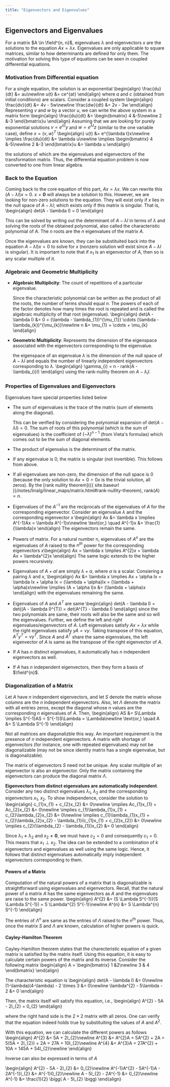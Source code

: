 ```yaml
---
title: "Eigenvectors and Eigenvalues"
---
```


<!-- %%%%%%%%%%%%%%%%%%%%%%%%%%%%%% -->
## Eigenvectors and Eigenvalues
For a matrix $A \in \field^{n, n}$, eigenvalues $\lambda$ and eigenvectors $x$ are the solutions to the equation $Ax = \lambda x$. Eigenvalues are only applicable to square matrices, similar to how determinants are defined for only them. The motivation for solving this type of equations can be seen in coupled differential equations.

<!-- %%%%%%%%%%%%%%%%%%%%%%%%%%%%%% -->
### Motivation from Differential equation
For a single equation, the solution is an exponential
\begin{align}
    \frac{du}{dt} &= au\newline
    u(t) &= ce^{at}
\end{align}
where $a$ and $c$ (obtained from initial conditions) are scalars. Consider a coupled system
\begin{align}
    \frac{dv}{dt} &= 4v - 5w\newline
    \frac{dw}{dt} &= 2v - 3w
\end{align}
Representing $v$ and $w$ by a vector $u$, we can write the above system in a matrix form
\begin{align}
    \frac{du}{dt} &= \begin{bmatrix}
        4 &-5\newline
        2 &-3
    \end{bmatrix}u
\end{align}
Assuming that we are looking for purely exponential solutions $v = e^{\lambda t}y$ and $w = e^{\lambda t}z$ (similar to the one variable case), define $x = (v, w)^{T}$
\begin{align}
    u(t) &= e^{\lambda t}x\newline
    \implies \frac{du}{dt} &= \lambda u\newline
    \implies \begin{bmatrix}
        4 &-5\newline
        2 &-3
    \end{bmatrix}u &= \lambda u
\end{align}

the solutions of which are the eigenvalues and eigenvectors of the transformation matrix. Thus, the differential equation problem is now converted to one from linear algebra.

<!-- %%%%%%%%%%%%%%%%%%%%%%%%%%%%%% -->
### Back to the Equation
Coming back to the core equation of this part, $Ax = \lambda x$. We can rewrite this $(A - \lambda I)x = 0$. $x = \mathbf{0}$ will always be a solution to this. However, we are looking for non-zero solutions to the equation. They will exist only if $x$ lies in the null space of $A - \lambda I$; which exists only if this matrix is singular. That is,
\begin{align}
    det(A - \lambda I) = 0
\end{align}

This can be solved by writing out the determinant of $A - \lambda I$ in terms of $\lambda$ and solving the roots of the obtained polynomial, also called the characteristic polynomial of $A$. The $n$ roots are the $n$ eigenvalues of the matrix $A$.

Once the eigenvalues are known, they can be substituited back into the equation $A - \lambda I)x = 0$ to solve for $x$ (nonzero solution will exist since $A - \lambda I$ is singular). It is important to note that if $x_{1}$ is an eigenvector of $A$, then so is any scalar multiple of it.

<!-- %%%%%%%%%%%%%%%%%%%%%%%%%%%%%% -->
### Algebraic and Geometric Multiplicity
* **Algebraic Multiplicity**: The count of repetitions of a particular eigenvalue.

    Since the characteristic polynomial can be written as the product of all the roots, the number of terms should equal $n$. The powers of each of the factor denotes how many times the root is repeated and is called the algebraic multiplicity of that root (eigenvalue).
    \begin{align}
        det(A - \lambda I) &= 0 = (\lambda - \lambda_{1})^{\mu_{1}} \cdots (\lambda - \lambda_{k})^{\mu_{k}}\newline
        n &= \mu_{1} + \cdots + \mu_{k}
    \end{align}
* **Geometric Multiplicity**: Represents the dimension of the eigenspace associated with the eigenvectors corresponding to the eigenvalue.

    the eigenspace of an eigenvalue $\lambda$ is the dimension of the null space of $A - \lambda I$ and equals the number of linearly independent eigenvectors corresponding to $\lambda$.
    \begin{align}
        \gamma_{i} = n - rank(A - \lambda_{i}I)
    \end{align}
    using the rank-nullity theorem on $A - \lambda_{i}I$.

<!-- %%%%%%%%%%%%%%%%%%%%%%%%%%%%%% -->
### Properties of Eigenvalues and Eigenvectors
Eigenvalues have special properties listed below
* The sum of eigenvalues is the trace of the matrix (sum of elements along the diagonal).

    This can be verified by considering the polynomial expansion of det$(A - \lambda I) = 0$. The sum of roots of this polynomial (which is the sum of eigenvalues) is the coefficient of $(-\lambda)^{n-1}$ (from Vieta's formulas) which comes out to be the sum of diagonal elements.
* The product of eigenvalus is the determinant of the matrix.
* If any eigenvalue is $0$, the matrix is singular (not invertible). This follows from above.
* If all eigenvalues are non-zero, the dimension of the null space is $0$ (because the only solution to $Ax = 0 = 0x$ is the trivial solution, all zeros). By the [rank nullity theorem]({{ site.baseurl }}/notes/linalg/linear_maps/matrix.html#rank-nullity-theorem), rank$(A) = n$.
* Eigenvalues of the $A^{-1}$ are the reciprocals of the eigenvalues of $A$ for the corresponding eigenvector. Consider an eigenvalue $\lambda$ and the corresponding eigenvector $x$
    \begin{align}
         Ax &= \lambda x \implies A^{-1}Ax = \lambda A^{-1}x\newline
         \text{or,} \quad A^{-1}x &= \frac{1}{\lambda}x
    \end{align}
    The eigenvectors remain the same.
* Powers of matrix. For a natural number n, eigenvalues of $A^{n}$ are the eigenvalues of $A$ raised to the $n^{th}$ power for the corresponding eigenvectors $x$\begin{align}
        Ax = \lambda x \implies A^{2}x = \lambda Ax = \lambda^{2}x
    \end{align}
    The same logic extends to the higher powers recursively.
* Eigenvalues of $A + \alpha I$ are simply $\lambda + \alpha$, where $\alpha$ is a scalar. Consiering a pairing $\lambda$ and $x$,
    \begin{align}
        Ax &= \lambda x \implies Ax + \alpha Ix = \lambda Ix + \alpha Ix = (\lambda + \alpha)Ix = (\lambda + \alpha)x\newline
        \implies (A + \alpha I)x &= (\lambda + \alpha)x
    \end{align}
    with the eigenvalues remaining the same.
* Eigenvalues of $A$ and $A^{T}$ are same
    \begin{align}
        det(A - \lambda I) = det((A - \lambda I)^{T}) = det(A^{T} - \lambda I)
    \end{align}
    since the two polynomials are same, their roots will also be the same and so will the eigenvalues. Further, we define the left and right eigenvalues/eigenvectors of $A$. Left eigenvalues satisfy $Ax = \lambda x$ while the right eigenvalues satisfy $yA = \nu y$. Taking transpose of this equation, $A^{T}y^{T} = \nu y^{T}$. Since $A$ and $A^{T}$ share the same eigenvalues, the left eigenvector of $A$ is same as the transpose of the right eigenvector of $A$.
* If $A$ has $n$ distinct eigenvalues, it automatically has $n$ independent eigenvectors as well.
* If $A$ has $n$ independent eigenvectors, then they form a basis of $\field^{n}$.

<!-- %%%%%%%%%%%%%%%%%%%%%%%%%%%%%% -->
### Diagonalization of a Matrix
Let $A$ have $n$ independent eigenvectors, and let $S$ denote the matrix whose columns are the $n$ independent eigenvectors. Also, let $\Lambda$ denote the matrix with all entries zeros, except the diagonal whose $n$ values are the corresponding $n$ eigenvalues of $A$. Then,
\begin{align}
    AS &= S\Lambda \implies S^{-1}AS = S^{-1}S\Lambda = \Lambda\newline
    \text{or,} \quad A &= S \Lambda S^{-1}
\end{align}

Not all matrices are diagonalizble this way. An important requirement is the presence of $n$ independent eigenvectors. A matrix with shortage of eigenvectors (for instance, one with repeated eigenvalues) may not be diagonalizable (may not be since identity matrix has a single eigenvalue, but is diagonalizable).

The matrix of eigenvectors $S$ need not be unique. Any scalar multiple of an eigenvector is also an eigenvector. Only the matrix containing the eigenvectors can produce the diagonal matrix $\Lambda$.

**Eigenvectors from distinct eigenvalues are automatically independent**. Consider any two distinct eigenvalues $\lambda_{1}$, $\lambda_{2}$ and the corresponding eigenvectors $x_{1}$, $x_{2}$. To show independence, consider the solution to
\begin{align}
    c_{1}x_{1} + c_{2}x_{2} &= 0\newline
    \implies Ac_{1}x_{1} + Ac_{2}x_{2} &= 0\newline
    \implies c_{1}\lambda_{1}x_{1} + c_{2}\lambda_{2}x_{2} &= 0\newline
    \implies c_{1}\lambda_{1}x_{1} + c_{2}\lambda_{2}x_{2} - \lambda_{1}(c_{1}x_{1} + c_{2}x_{2}) &= 0\newline
    \implies c_{2}(\lambda_{2} - \lambda_{1})x_{2} &= 0
\end{align}

Since $\lambda_{1} \neq \lambda_{2}$ and $x_{2} \neq \mathbf{0}$, we must have $c_{2} = 0$ and consequently $c_{1} = 0$. This means that $x_{1} \perp x_{2}$. The idea can be extended to a combination of $k$ eigenvectors and eigenvalues as well using the same logic. Hence, it follows that distinct eigenvalues automatically imply independent eigenvectors corresponding to them.

<!-- %%%%%%%%%%%%%%%%%%%%%%%%%%%%%% -->
#### Powers of a Matrix
Computation of the natural powers of a matrix that is diagonalizable is straightforward using eigenvalues and eigenvectors. Recall, that the natural power of a matrix $A$ has the same eigenvectors as $A$ and the eigenvalues are raise to the same power.
\begin{align}
    A^{2} &= (S \Lambda S^{-1})(S \Lambda S^{-1}) = S \Lambda^{2} S^{-1}\newline
    A^{n} &= S \Lambda^{n} S^{-1}
\end{align}

The entries of $\Lambda^{n}$ are same as the entries of $\Lambda$ raised to the $n^{th}$ power. Thus, once the matrix $S$ and $\Lambda$ are known, calculation of higher powers is quick.

<!-- %%%%%%%%%%%%%%%%%%%%%%%%%%%%%% -->
#### Cayley-Hamilton Theorem
Cayley-Hamilton theorem states that the charecteristic equation of a given matrix is satisfied by the matrix itself. Using this equation, it is easy to calculate certain powers of the matrix and its inverse. Consider the following matrix
\begin{align}
    A = \begin{bmatrix}
        1 &2\newline 3 & 4
    \end{bmatrix}
\end{align}

The characteristic equation is
\begin{align}
    det(A - \lambda I) &= 0\newline
    (1-\lambda)(4-\lambda) - 2 \times 3 &= 0\newline
    \lambda^{2} - 5\lambda - 2 &= 0
\end{align}

Then, the matrix itself will satisfy this equation, i.e.,
\begin{align}
    A^{2} - 5A - 2I_{2} = 0_{2}
\end{align}

where the right hand side is the $2 \times 2$ matrix with all zeros. One can verify that the equation indeed holds true by substituiting the values of $A$ and $A^{2}$.

With this equation, we can calculate the different powers as follows
\begin{align}
    A^{2} &= 5A + 2I_{2}\newline
    A^{3} &= A^{2}A = 5A^{2} + 2A = 5(5A + 2I_{2}) + 2A = 27A + 10I_{2}\newline
    A^{4} &= A^{3}A = 27A^{2} + 10A = 145A + 54I_{2}\newline
\end{align}

Inverse can also be expressed in terms of $A$

\begin{align}
    A^{2} - 5A - 2I_{2} &= 0\_{2}\newline
    A^{-1}A^{2} - 5A^{-1}A - 2A^{-1}I_{2} &= A^{-1}0\_{2}\newline
    A - 5I_{2} - 2A^{-1} &= 0\_{2}\newline
    A^{-1} &= \frac{1}{2} \bigg( A - 5I_{2} \bigg)
\end{align}
